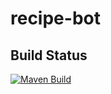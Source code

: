 # recipe-bot

## Build Status
[![Maven Build](https://github.com/Vehkiya/recipe-bot/actions/workflows/maven_build.yml/badge.svg)](https://github.com/Vehkiya/recipe-bot/actions/workflows/maven_build.yml)
